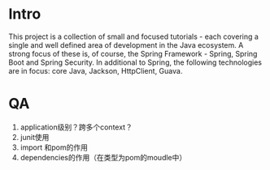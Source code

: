 # Intro



This project is a collection of small and focused tutorials - each covering a single and well defined area of development in the Java ecosystem. A strong focus of these is, of course, the Spring Framework - Spring, Spring Boot and Spring Security. In additional to Spring, the following technologies are in focus: core Java, Jackson, HttpClient, Guava.

# QA

1. application级别？跨多个context？
2. junit使用
3. import 和pom的作用
4. ​    <dependencyManagement> dependencies的作用（在类型为pom的moudle中）
